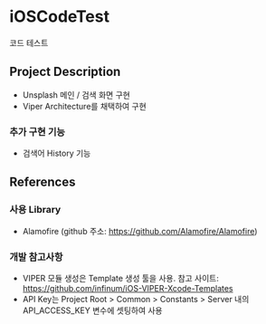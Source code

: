 # iOSCodeTest
코드 테스트

## Project Description
* Unsplash 메인 / 검색 화면 구현
* Viper Architecture를 채택하여 구현

### 추가 구현 기능
* 검색어 History 기능

## References
### 사용 Library
* Alamofire (github 주소: https://github.com/Alamofire/Alamofire)

### 개발 참고사항
* VIPER 모듈 생성은 Template 생성 툴을 사용. 참고 사이트: https://github.com/infinum/iOS-VIPER-Xcode-Templates
* API Key는 Project Root > Common > Constants > Server 내의 API_ACCESS_KEY 변수에 셋팅하여 사용
